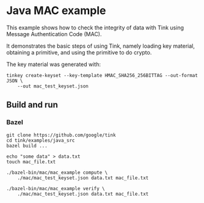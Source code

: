 # Java MAC example

This example shows how to check the integrity of data with Tink using Message
Authentication Code (MAC).

It demonstrates the basic steps of using Tink, namely loading key material,
obtaining a primitive, and using the primitive to do crypto.

The key material was generated with:

```shell
tinkey create-keyset --key-template HMAC_SHA256_256BITTAG --out-format JSON \
    --out mac_test_keyset.json
```

## Build and run

### Bazel

```shell
git clone https://github.com/google/tink
cd tink/examples/java_src
bazel build ...

echo "some data" > data.txt
touch mac_file.txt

./bazel-bin/mac/mac_example compute \
    ./mac/mac_test_keyset.json data.txt mac_file.txt

./bazel-bin/mac/mac_example verify \
    ./mac/mac_test_keyset.json data.txt mac_file.txt
```
